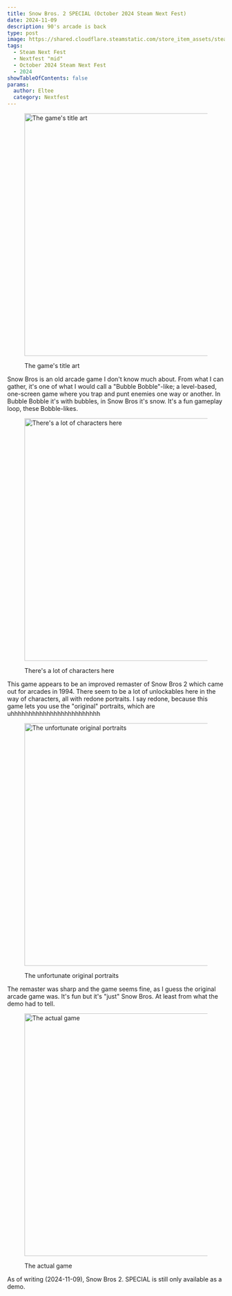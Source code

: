 ```yaml
---
title: Snow Bros. 2 SPECIAL (October 2024 Steam Next Fest)
date: 2024-11-09
description: 90's arcade is back
type: post
image: https://shared.cloudflare.steamstatic.com/store_item_assets/steam/apps/2340640/header.jpg?t=1729134776
tags:
  - Steam Next Fest
  - Nextfest "mid"
  - October 2024 Steam Next Fest
  - 2024
showTableOfContents: false
params:
  author: Eltee
  category: Nextfest
---
```

<figure><img src="https://shared.cloudflare.steamstatic.com/store_item_assets/steam/apps/2340640/header.jpg?t=1729134776" alt="The game's title art" width="560px "><figcaption><p>The game's title art</p></figcaption></figure>

Snow Bros is an old arcade game I don't know much about. From what I can gather, it's one of what I would call a "Bubble Bobble"-like; a level-based, one-screen game where you trap and punt enemies one way or another. In Bubble Bobble it's with bubbles, in Snow Bros it's snow. It's a fun gameplay loop, these Bobble-likes.

<figure><img src="https://shared.cloudflare.steamstatic.com/store_item_assets/steam/apps/2340640/ss_8099261b8c29a1bc64e7cd461d7a42b1484eab98.1920x1080.jpg?t=1729134776" alt="There's a lot of characters here" width="560px "><figcaption><p>There's a lot of characters here</p></figcaption></figure>

This game appears to be an improved remaster of Snow Bros 2 which came out for arcades in 1994. There seem to be a lot of unlockables here in the way of characters, all with redone portraits. I say redone, because this game lets you use the "original" portraits, which are uhhhhhhhhhhhhhhhhhhhhhhhhh

<figure><img src="https://external-preview.redd.it/JH55VJTitU7Lj-cOsjsV4Pft70CMJ_dmY7g9DfFPg5I.png?auto=webp&s=7f0c6bd112680d1fe1d59bf1abf976596ecb3cff" alt="The unfortunate original portraits" width="560px "><figcaption><p>The unfortunate original portraits</p></figcaption></figure>

The remaster was sharp and the game seems fine, as I guess the original arcade game was. It's fun but it's "just" Snow Bros. At least from what the demo had to tell.

<figure><img src="https://shared.cloudflare.steamstatic.com/store_item_assets/steam/apps/2340640/ss_6bda06ab5129f287d15df617597bffcdcaaf3cde.1920x1080.jpg?t=1729134776" alt="The actual game" width="560px "><figcaption><p>The actual game</p></figcaption></figure>

As of writing (2024-11-09), Snow Bros 2. SPECIAL is still only available as a demo.
